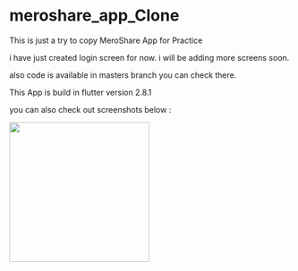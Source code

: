 # meroshare_app_Clone
This is just a try to copy MeroShare App for Practice

i have just created login screen for now. i will be adding more screens soon.

also code is available in masters branch you can check there.

This App is build in flutter version 2.8.1

you can also check out screenshots below :


<p float="left">
  <img src="https://user-images.githubusercontent.com/52662002/147274532-1056f5c9-aa5a-4a25-8d33-3459850df6a4.jpg" width="250" />

</p>





